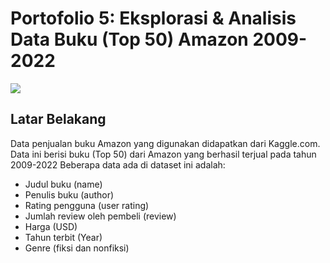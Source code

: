 # Portofolio 5: Eksplorasi & Analisis Data Buku (Top 50) Amazon 2009-2022
![](https://encrypted-tbn0.gstatic.com/images?q=tbn:ANd9GcRkcMS1s3MFncYKFlkxZou38mfk0xxJucNqpq8hjhTwSK8dYumfgdjwZMIFAgJgIEXCAoA&usqp=CAU)
## Latar Belakang
Data penjualan buku Amazon yang digunakan didapatkan dari Kaggle.com. Data ini berisi buku (Top 50) dari Amazon yang berhasil terjual pada tahun 2009-2022
Beberapa data ada di dataset ini adalah:
- Judul buku (name)
- Penulis buku (author)
- Rating pengguna (user rating)
- Jumlah review oleh pembeli (review)
- Harga (USD)
- Tahun terbit (Year)
- Genre (fiksi dan nonfiksi)
